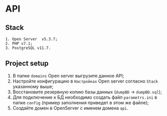 # API
## Stack
```
1. Open Server  v5.3.7;
2. PHP v7.1;
3. PostgreSQL v11.7.
```
## Project setup
1. В папке `domains` Open server выгрузите данное API;
2. Настройте конфигурацию в `Настройках` Open server согласно `Stack` указанному выше;
3. Восстановите резервную копию базы данных (`dumpBD` -> `dumpBD.sql`);
4. Для подключение к БД необходимо создать файл `parametrs.ini` в папке `config` (пример заполнения приведет в этом же файле);
5. Создайте домен в OpenServer с именем домена `api`.
